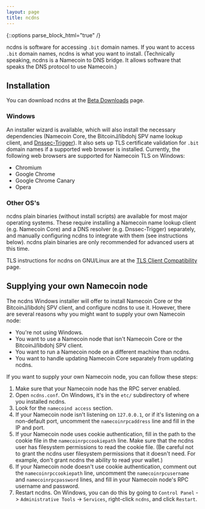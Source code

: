 ```yaml
---
layout: page
title: ncdns
---
```


{::options parse_block_html="true" /}

ncdns is software for accessing `.bit` domain names.  If you want to access `.bit` domain names, ncdns is what you want to install.  (Technically speaking, ncdns is a Namecoin to DNS bridge.  It allows software that speaks the DNS protocol to use Namecoin.)

## Installation

You can download ncdns at the [Beta Downloads]({{site.baseurl}}download/betas/) page.

### Windows

An installer wizard is available, which will also install the necessary dependencies (Namecoin Core, the BitcoinJ/libdohj SPV name lookup client, and [Dnssec-Trigger](https://www.nlnetlabs.nl/projects/dnssec-trigger/)).  It also sets up TLS certificate validation for `.bit` domain names if a supported web browser is installed.  Currently, the following web browsers are supported for Namecoin TLS on Windows:

* Chromium
* Google Chrome
* Google Chrome Canary
* Opera

### Other OS's

ncdns plain binaries (without install scripts) are available for most major operating systems.  These require installing a Namecoin name lookup client (e.g. Namecoin Core) and a DNS resolver (e.g. Dnssec-Trigger) separately, and manually configuring ncdns to integrate with them (see instructions below).  ncdns plain binaries are only recommended for advanced users at this time.

TLS instructions for ncdns on GNU/Linux are at the [TLS Client Compatibility]({{site.baseurl}}docs/tls-client/) page.

## Supplying your own Namecoin node

The ncdns Windows installer will offer to install Namecoin Core or the BitcoinJ/libdohj SPV client, and configure ncdns to use it.  However, there are several reasons why you might want to supply your own Namecoin node:

* You're not using Windows.
* You want to use a Namecoin node that isn't Namecoin Core or the BitcoinJ/libdohj SPV client.
* You want to run a Namecoin node on a different machine than ncdns.
* You want to handle updating Namecoin Core separately from updating ncdns.

If you want to supply your own Namecoin node, you can follow these steps:

1. Make sure that your Namecoin node has the RPC server enabled.
2. Open `ncdns.conf`.  On Windows, it's in the `etc/` subdirectory of where you installed ncdns.
3. Look for the `namecoind access` section.
4. If your Namecoin node isn't listening on `127.0.0.1`, or if it's listening on a non-default port, uncomment the `namecoinrpcaddress` line and fill in the IP and port.
5. If your Namecoin node uses cookie authentication, fill in the path to the cookie file in the `namecoinrpccookiepath` line.  Make sure that the ncdns user has filesystem permissions to read the cookie file.  (Be careful not to grant the ncdns user filesystem permissions that it doesn't need.  For example, don't grant ncdns the ability to read your wallet.)
6. If your Namecoin node doesn't use cookie authentication, comment out the `namecoinrpccookiepath` line, uncomment the `namecoinrpcusername` and `namecoinrpcpassword` lines, and fill in your Namecoin node's RPC username and password.
7. Restart ncdns.  On Windows, you can do this by going to `Control Panel` -> `Administrative Tools` -> `Services`, right-click `ncdns`, and click `Restart`.
